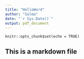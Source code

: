 ```yaml
---
title: "HelloWord"
author: "Salma"
date: "`r Sys.Date()`"
output: pdf_document
---
```


```{r setup, include=FALSE}
knitr::opts_chunk$set(echo = TRUE)
```

## This is a markdown file
